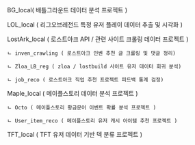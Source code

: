 BG_local( 배틀그라운드 데이터 분석 프로젝트 )

LOL_local ( 리그오브레전드 특정 유저 플레이 데이터 추출 및 시각화 )

LostArk_local ( 로스트아크 API / 관련 사이트 크롤링 데이터 프로젝트 )

    ㄴ inven_crawling ( 로스트아크 인벤 추천 글 크롤링 및 댓글 정리)
    
    ㄴ Zloa_LB_reg ( zloa / lostbuild 사이트 유저 데이터 회귀 분석)

    ㄴ job_reco ( 로스트아크 직업 추천 프로젝트 피드백 통계 검정)

Maple_local ( 메이플스토리 데이터 분석 프로젝트 )

    ㄴ Octo ( 메이플스토리 황금문어 이벤트 확률 분석 프로젝트 )
    
    ㄴ User_item_reco ( 메이플스토리 유저 캐시 아이템 추천 프로젝트 )

TFT_local ( TFT 유저 데이터 기반 덱 분류 프로젝트 )
